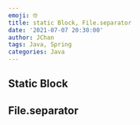 ```yaml
---
emoji: 🤓
title: static Block, File.separator
date: '2021-07-07 20:30:00'
author: JChan
tags: Java, Spring
categories: Java
---
```


## Static Block

## File.separator
